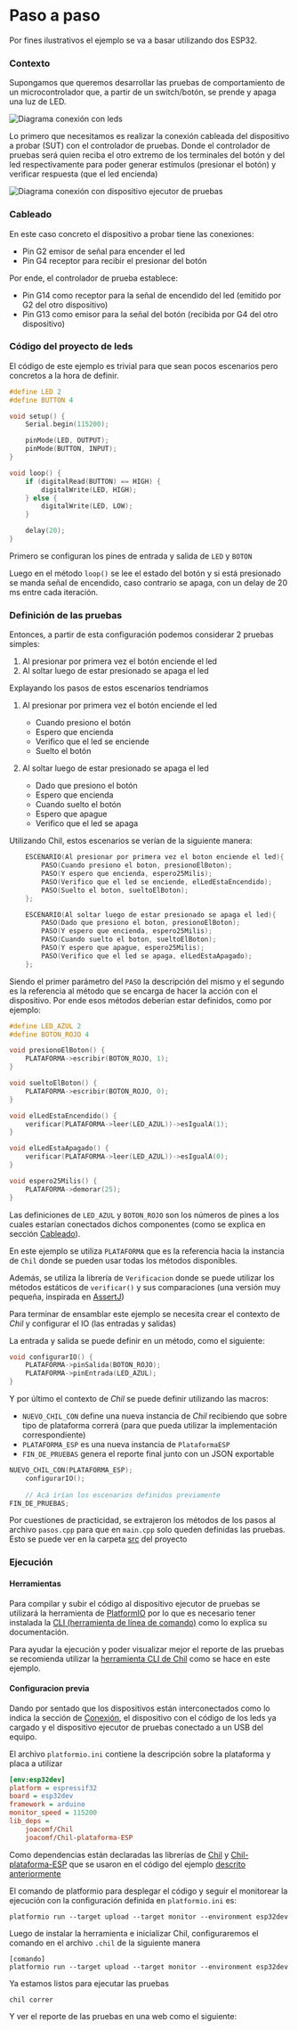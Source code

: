 # Paso a paso

Por fines ilustrativos el ejemplo se va a basar utilizando dos ESP32.

### Contexto
Supongamos que queremos desarrollar las pruebas de comportamiento de un microcontrolador que, a partir de un switch/botón, se prende y apaga una luz de LED.

![](./imagenes/diagrama-conexion-leds.png "Diagrama conexión con leds")

Lo primero que necesitamos es realizar la conexión cableada del dispositivo a probar (SUT) con el controlador de pruebas. Donde el controlador de pruebas será quien reciba el otro extremo de los terminales del botón y del led respectivamente para poder generar estímulos (presionar el botón) y verificar respuesta (que el led encienda)

![](./imagenes/diagrama-conexion-sut.png "Diagrama conexión con dispositivo ejecutor de pruebas")


### Cableado
En este caso concreto el dispositivo a probar tiene las conexiones:
- Pin G2 emisor de señal para encender el led
- Pin G4 receptor para recibir el presionar del botón

Por ende, el controlador de prueba establece:
- Pin G14 como receptor para la señal de encendido del led (emitido por G2 del otro dispositivo)
- Pin G13 como emisor para la señal del botón (recibida por G4 del otro dispositivo)

### Código del proyecto de leds
El código de este ejemplo es trivial para que sean pocos escenarios pero concretos a la hora de definir.

```c++
#define LED 2
#define BUTTON 4

void setup() {
    Serial.begin(115200);

    pinMode(LED, OUTPUT);
    pinMode(BUTTON, INPUT);
}

void loop() {
    if (digitalRead(BUTTON) == HIGH) {
        digitalWrite(LED, HIGH);
    } else {
        digitalWrite(LED, LOW);
    }

    delay(20);
}
```
Primero se configuran los pines de entrada y salida de `LED` y `BOTON`

Luego en el método `loop()` se lee el estado del botón y si está presionado se manda señal de encendido, caso contrario se apaga, con un delay de 20 ms entre cada iteración.

### Definición de las pruebas
Entonces, a partir de esta configuración podemos considerar 2 pruebas simples:
1. Al presionar por primera vez el botón enciende el led
2. Al soltar luego de estar presionado se apaga el led

Explayando los pasos de estos escenarios tendríamos
1. Al presionar por primera vez el botón enciende el led
    - Cuando presiono el botón
    - Espero que encienda
    - Verifico que el led se enciende
    - Suelto el botón

2. Al soltar luego de estar presionado se apaga el led
   - Dado que presiono el botón
   - Espero que encienda
   - Cuando suelto el botón
   - Espero que apague
   - Verifico que el led se apaga

Utilizando Chil, estos escenarios se verían de la siguiente manera:
```c++
    ESCENARIO(Al presionar por primera vez el boton enciende el led){
        PASO(Cuando presiono el boton, presionoElBoton);
        PASO(Y espero que encienda, espero25Milis);
        PASO(Verifico que el led se enciende, elLedEstaEncendido);
        PASO(Suelto el boton, sueltoElBoton);
    };

    ESCENARIO(Al soltar luego de estar presionado se apaga el led){
        PASO(Dado que presiono el boton, presionoElBoton);
        PASO(Y espero que encienda, espero25Milis);
        PASO(Cuando suelto el boton, sueltoElBoton);
        PASO(Y espero que apague, espero25Milis);
        PASO(Verifico que el led se apaga, elLedEstaApagado);
    };
```
Siendo el primer parámetro del `PASO` la descripción del mismo y el segundo es la referencia al método que se encarga de hacer la acción con el dispositivo. Por ende esos métodos deberían estar definidos, como por ejemplo:

```c++
#define LED_AZUL 2
#define BOTON_ROJO 4

void presionoElBoton() {
    PLATAFORMA->escribir(BOTON_ROJO, 1);
}

void sueltoElBoton() {
    PLATAFORMA->escribir(BOTON_ROJO, 0);
}

void elLedEstaEncendido() {
    verificar(PLATAFORMA->leer(LED_AZUL))->esIgualA(1);
}

void elLedEstaApagado() {
    verificar(PLATAFORMA->leer(LED_AZUL))->esIgualA(0);
}

void espero25Milis() {
    PLATAFORMA->demorar(25);
}
```
Las definiciones de `LED_AZUL` y `BOTON_ROJO` son los números de pines a los cuales estarían conectados dichos componentes (como se explica en sección [Cableado](#cableado)).

En este ejemplo se utiliza `PLATAFORMA` que es la referencia hacia la instancia de `Chil` donde se pueden usar todas los métodos disponibles.

Además, se utiliza la librería de `Verificacion` donde se puede utilizar los métodos estáticos de `verificar()` y sus comparaciones (una versión muy pequeña, inspirada en [AssertJ](http://joel-costigliola.github.io/assertj/))

Para terminar de ensamblar este ejemplo se necesita crear el contexto de *Chil* y configurar el IO (las entradas y salidas)

La entrada y salida se puede definir en un método, como el siguiente:
```c++
void configurarIO() {
    PLATAFORMA->pinSalida(BOTON_ROJO);
    PLATAFORMA->pinEntrada(LED_AZUL);
}
```

Y por último el contexto de *Chil* se puede definir utilizando las macros:
- `NUEVO_CHIL_CON` define una nueva instancia de *Chil* recibiendo que sobre tipo de plataforma correrá (para que pueda utilizar la implementación correspondiente)
- `PLATAFORMA_ESP` es una nueva instancia de `PlataformaESP`
- `FIN_DE_PRUEBAS` genera el reporte final junto con un JSON exportable

```c++
NUEVO_CHIL_CON(PLATAFORMA_ESP);
    configurarIO();
    
    // Acá irían los escenarios definidos previamente
FIN_DE_PRUEBAS;
```

Por cuestiones de practicidad, se extrajeron los métodos de los pasos al archivo `pasos.cpp` para que en `main.cpp` solo queden definidas las pruebas. Esto se puede ver en la carpeta [src](pruebas/src) del proyecto

### Ejecución

#### Herramientas
Para compilar y subir el código al dispositivo ejecutor de pruebas se utilizará la herramienta de [PlatformIO](https://platformio.org/) por lo que es necesario tener instalada la [CLI (herramienta de línea de comando)](https://docs.platformio.org/en/latest/core/index.html) como lo explica su documentación.

Para ayudar la ejecución y poder visualizar mejor el reporte de las pruebas se recomienda utilizar la [herramienta CLI de Chil](../../herramientas/README.md) como se hace en este ejemplo.

#### Configuracion previa

Dando por sentado que los dispositivos están interconectados como lo indica la sección de [Conexión](#cableado), el dispositivo con el código de los leds ya cargado y el dispositivo ejecutor de pruebas conectado a un USB del equipo.

El archivo `platformio.ini` contiene la descripción sobre la plataforma y placa a utilizar
```ini
[env:esp32dev]
platform = espressif32
board = esp32dev
framework = arduino
monitor_speed = 115200
lib_deps =
    joacomf/Chil
    joacomf/Chil-plataforma-ESP
```

Como dependencias están declaradas las librerías de [Chil](https://registry.platformio.org/libraries/joacomf/Chil) y [Chil-plataforma-ESP](https://registry.platformio.org/libraries/joacomf/Chil-plataforma-ESP) que se usaron en el código del ejemplo [descrito anteriormente](#código-del-proyecto-de-leds)

El comando de platformio para desplegar el código y seguir el monitorear la ejecución con la configuración definida en `platformio.ini` es:
```shell
platformio run --target upload --target monitor --environment esp32dev
```

Luego de instalar la herramienta e inicializar Chil, configuraremos el comando en el archivo `.chil` de la siguiente manera
```
[comando]
platformio run --target upload --target monitor --environment esp32dev
```

Ya estamos listos para ejecutar las pruebas
```shell
chil correr
```

Y ver el reporte de las pruebas en una web como el siguiente:


